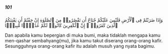 ##### 101

<span class="ayah">وَإِذَا ضَرَبْتُمْ فِى ٱلْأَرْضِ فَلَيْسَ عَلَيْكُمْ جُنَاحٌ أَن تَقْصُرُوا۟ مِنَ ٱلصَّلَوٰةِ إِنْ خِفْتُمْ أَن يَفْتِنَكُمُ ٱلَّذِينَ كَفَرُوٓا۟ ۚ إِنَّ ٱلْكَٰفِرِينَ كَانُوا۟ لَكُمْ عَدُوًّۭا مُّبِينًۭا</span>

<span class="ayah_translation">Dan apabila kamu bepergian di muka bumi, maka tidaklah mengapa kamu men-qashar sembahyang(mu), jika kamu takut diserang orang-orang kafir. Sesungguhnya orang-orang kafir itu adalah musuh yang nyata bagimu.</span>
